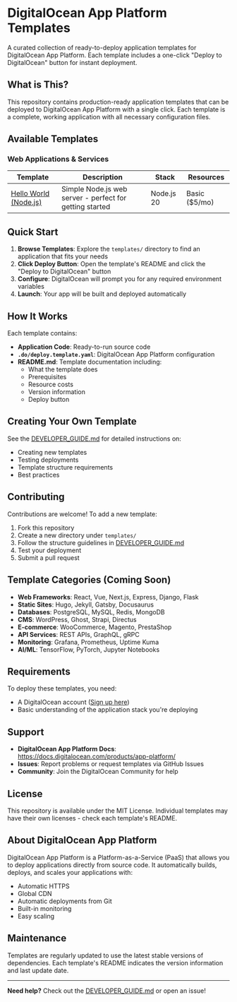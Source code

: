 # DigitalOcean App Platform Templates

A curated collection of ready-to-deploy application templates for DigitalOcean App Platform. Each template includes a one-click "Deploy to DigitalOcean" button for instant deployment.

## What is This?

This repository contains production-ready application templates that can be deployed to DigitalOcean App Platform with a single click. Each template is a complete, working application with all necessary configuration files.

## Available Templates

### Web Applications & Services

| Template | Description | Stack | Resources |
|----------|-------------|-------|-----------|
| [Hello World (Node.js)](./templates/hello-world-nodejs) | Simple Node.js web server - perfect for getting started | Node.js 20 | Basic ($5/mo) |

## Quick Start

1. **Browse Templates**: Explore the `templates/` directory to find an application that fits your needs
2. **Click Deploy Button**: Open the template's README and click the "Deploy to DigitalOcean" button
3. **Configure**: DigitalOcean will prompt you for any required environment variables
4. **Launch**: Your app will be built and deployed automatically

## How It Works

Each template contains:
- **Application Code**: Ready-to-run source code
- **`.do/deploy.template.yaml`**: DigitalOcean App Platform configuration
- **README.md**: Template documentation including:
  - What the template does
  - Prerequisites
  - Resource costs
  - Version information
  - Deploy button

## Creating Your Own Template

See the [DEVELOPER_GUIDE.md](./DEVELOPER_GUIDE.md) for detailed instructions on:
- Creating new templates
- Testing deployments
- Template structure requirements
- Best practices

## Contributing

Contributions are welcome! To add a new template:

1. Fork this repository
2. Create a new directory under `templates/`
3. Follow the structure guidelines in [DEVELOPER_GUIDE.md](./DEVELOPER_GUIDE.md)
4. Test your deployment
5. Submit a pull request

## Template Categories (Coming Soon)

- **Web Frameworks**: React, Vue, Next.js, Express, Django, Flask
- **Static Sites**: Hugo, Jekyll, Gatsby, Docusaurus
- **Databases**: PostgreSQL, MySQL, Redis, MongoDB
- **CMS**: WordPress, Ghost, Strapi, Directus
- **E-commerce**: WooCommerce, Magento, PrestaShop
- **API Services**: REST APIs, GraphQL, gRPC
- **Monitoring**: Grafana, Prometheus, Uptime Kuma
- **AI/ML**: TensorFlow, PyTorch, Jupyter Notebooks

## Requirements

To deploy these templates, you need:
- A DigitalOcean account ([Sign up here](https://www.digitalocean.com/))
- Basic understanding of the application stack you're deploying

## Support

- **DigitalOcean App Platform Docs**: https://docs.digitalocean.com/products/app-platform/
- **Issues**: Report problems or request templates via GitHub Issues
- **Community**: Join the DigitalOcean Community for help

## License

This repository is available under the MIT License. Individual templates may have their own licenses - check each template's README.

## About DigitalOcean App Platform

DigitalOcean App Platform is a Platform-as-a-Service (PaaS) that allows you to deploy applications directly from source code. It automatically builds, deploys, and scales your applications with:
- Automatic HTTPS
- Global CDN
- Automatic deployments from Git
- Built-in monitoring
- Easy scaling

## Maintenance

Templates are regularly updated to use the latest stable versions of dependencies. Each template's README indicates the version information and last update date.

---

**Need help?** Check out the [DEVELOPER_GUIDE.md](./DEVELOPER_GUIDE.md) or open an issue!
